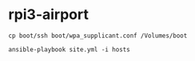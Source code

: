 # rpi3-airport

```
cp boot/ssh boot/wpa_supplicant.conf /Volumes/boot
```

```
ansible-playbook site.yml -i hosts
```
